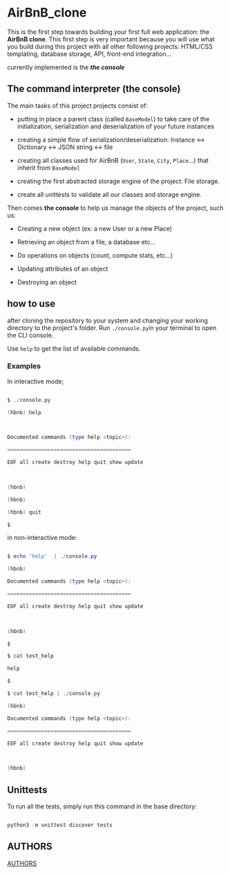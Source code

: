 
# AirBnB_clone

This is the first step towards building your first full web application: the **AirBnB clone**. This first step is very important because you will use what you build during this project with all other following projects: HTML/CSS templating, database storage, API, front-end integration…

currently implemented is the ***the console***

## The command interpreter (the console)

The main tasks of this project projects consist of:

- putting in place a parent class (called `BaseModel`) to take care of the initialization, serialization and deserialization of your future instances

- creating a simple flow of serialization/deserialization: Instance <-> Dictionary <-> JSON string <-> file

- creating all classes used for AirBnB (`User`, `State`, `City`, `Place`…) that inherit from `BaseModel`

- creating the first abstracted storage engine of the project: File storage.

- create all unittests to validate all our classes and storage engine.

Then comes **the console** to help us manage the objects of the project, such us:

- Creating a new object (ex: a new User or a new Place)

- Retrieving an object from a file, a database etc…

- Do operations on objects (count, compute stats, etc…)

- Updating attributes of an object

- Destroying an object

## how to use

after cloning the repository to your system and changing your working directory to the project's folder. Run `./console.py`in your terminal to open the CLI console.

Use `help` to get the list of available commands.

### Examples

In interactive mode;

```powershell

$ ./console.py

(hbnb) help

  

Documented commands (type help <topic>):

========================================

EOF all create destroy help quit show update

  

(hbnb)

(hbnb)

(hbnb) quit

$

```

in non-interactive mode:

```powershell

$ echo 'help'  | ./console.py

(hbnb)

Documented commands (type help <topic>):

========================================

EOF all create destroy help quit show update

  

(hbnb)

$

$ cat test_help

help

$

$ cat test_help | ./console.py

(hbnb)

Documented commands (type help <topic>):

========================================

EOF all create destroy help quit show update

  

(hbnb)

```

## Unittests

To run all the tests, simply run this command in the base directory:

```powershell

python3 -m unittest discover tests

```

## AUTHORS

[AUTHORS](AUTHORS)
